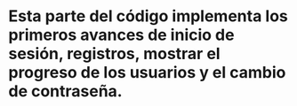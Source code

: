 # Esta parte del código implementa los primeros avances de inicio de sesión, registros, mostrar el progreso de los usuarios y el cambio de contraseña.